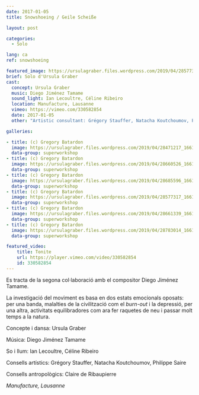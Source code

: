 ```yaml
---
date: 2017-01-05
title: Snowshoeing / Geile Scheiße

layout: post

categories:
  - Solo

lang: ca
ref: snowshoeing

featured_image: https://ursulagraber.files.wordpress.com/2019/04/28577317_1661689210563567_5089443036379742208_o1.jpg?w=1560&h=940&fit=crop
brief: Solo d'Ursula Graber
cast:
  concept: Ursula Graber
  music: Diego Jiménez Tamame
  sound_light: Ian Lecoultre, Céline Ribeiro
  location: Manufacture, Lausanne
  vimeo: https://vimeo.com/330582854
  date: 2017-01-05
  other: "Artistic consultant: Grégory Stauffer, Natacha Koutchoumov, Philippe Saire. Anthropological consultant: Claire de Ribaupierre"

galleries:

- title: (c) Gregory Batardon
  image: https://ursulagraber.files.wordpress.com/2019/04/28471217_1661689367230218_2812298809659359232_o.jpg
  data-group: superworkshop
- title: (c) Gregory Batardon
  image: https://ursulagraber.files.wordpress.com/2019/04/28660526_1661689423896879_3458369617347477504_o.jpg
  data-group: superworkshop
- title: (c) Gregory Batardon
  image: https://ursulagraber.files.wordpress.com/2019/04/28685596_1661689500563538_862267774762745856_o.jpg
  data-group: superworkshop
- title: (c) Gregory Batardon
  image: https://ursulagraber.files.wordpress.com/2019/04/28577317_1661689210563567_5089443036379742208_o1.jpg
  data-group: superworkshop
- title: (c) Gregory Batardon
  image: https://ursulagraber.files.wordpress.com/2019/04/28661339_1661689450563543_9074812163217948672_o.jpg
  data-group: superworkshop
- title: (c) Gregory Batardon
  image: https://ursulagraber.files.wordpress.com/2019/04/28783014_1661689113896910_6717666907819868160_o.jpg
  data-group: superworkshop

featured_video:
    title: Tonite
    url: https://player.vimeo.com/video/330582854
    id: 330582854
---
```


<!-- explore this: https://vimeo.com/api/oembed.json?url=http%3A//vimeo.com/330582854 -->

Es tracta de la segona col·laboració amb el compositor Diego Jiménez Tamame.   

La investigació del moviment es basa en dos estats emocionals oposats: per una banda, malalties de la civilització com el <i>burn-out</i> i la depressió, per una altra, activitats equilibradores com ara fer raquetes de neu i passar molt temps a la natura.

<!--plop-->

Concepte i dansa: Ursula Graber

Música: Diego Jiménez Tamame

So i llum: Ian Lecoultre, Céline Ribeiro

Consells artístics: Grégory Stauffer, Natacha Koutchoumov, Philippe Saire

Consells antropològics: Claire de Ribaupierre

<i>Manufacture, Lausanne</i>

<!--[![Snowshoeing / Geile Scheiße](https://i.vimeocdn.com/video/775684724_640.jpg)](https://player.vimeo.com/video/330582854)-->
